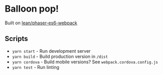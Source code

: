 # Balloon pop!

Built on [lean/phaser-es6-webpack](https://github.com/lean/phaser-es6-webpack)


## Scripts

- `yarn start` - Run development server
- `yarn build` - Build production version in `/dist`
- `yarn cordova` - Build mobile versions? See `webpack.cordova.config.js`
- `yarn test` - Run linting
